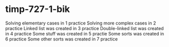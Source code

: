 # timp-727-1-bik
Solving elementary cases in 1 practice Solving more complex cases in 2 practice Linked list was created in 3 practice Double-linked list was created in 4 practice Some stuff was created in 5 practie Some sorts was created in 6 practice Some other sorts was created in 7 practice
